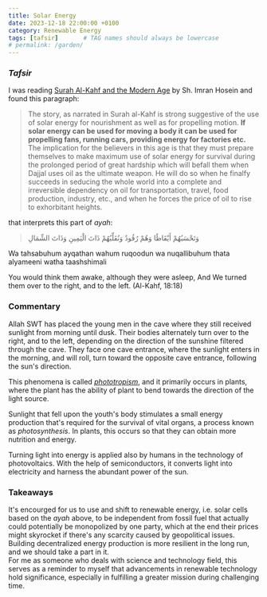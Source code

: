 ```yaml
---
title: Solar Energy 
date: 2023-12-18 22:00:00 +0100
category: Renewable Energy
tags: [tafsir]       # TAG names should always be lowercase
# permalink: /garden/
---
```


### _Tafsir_ 

I was reading [Surah Al-Kahf and the Modern Age](https://www.goodreads.com/book/show/10331067-surah-al-kahf-and-the-modern-age) by Sh. Imran Hosein and found this paragraph:

> The story, as narrated in Surah al-Kahf is strong suggestive of the use of solar energy for nourishment as well as for propelling motion. **If solar energy can be used for moving a body it can be used for propelling fans, running cars, providing energy for factories etc.** The implication for the believers in this age is that they must prepare themselves to make maximum use of solar energy for survival during the prolonged period of great hardship which will befall them when Dajjal uses oil as the ultimate weapon. He will do so when he finalfy succeeds in seducing the whole world into a complete and irreversible dependency on oil for transportation, travel, food production, industry, etc., and when he forces the price of oil to rise to exhorbitant heights.

that interprets this part of _ayah_:  

>  وَتَحْسَبُهُمْ أَيْقَاظًا وَهُمْ رُقُودٌ
وَنُقَلِّبُهُمْ ذَاتَ الْيَمِينِ وَذَاتَ الشِّمَالِ

Wa tahsabuhum ayqathan wahum ruqoodun 
wa nuqallibuhum thata alyameeni watha taashshimali

You would think them awake, although they were asleep,
And We turned them over to the right, and to the left. (Al-Kahf, 18:18)

### Commentary

Allah SWT has placed the young men in the cave where they still received sunlight from morning until dusk. Their bodies alternately turn over to the right, and to the left, depending on the direction of the sunshine filtered through the cave. They face one cave entrance, where the sunlight enters in the morning, and will roll, turn toward the opposite cave entrance, following the sun's direction.  

This phenomena is called [_phototropism_](https://byjus.com/biology/phototropism/), and it primarily occurs in plants, where the plant has the ability of plant to bend towards the direction of the light source.  

Sunlight that fell upon the youth's body stimulates a small energy production that's required for the survival of vital organs, a process known as _photosynthesis_. In plants, this occurs so that they can obtain more nutrition and energy.

Turning light into energy is applied also by humans in the technology of photovoltaics. With the help of semiconductors, it converts light into electricity and harness the abundant power of the sun.

### Takeaways

It's encourged for us to use and shift to renewable energy, i.e. solar cells based on the _ayah_ above, to be independent from fossil fuel that actually could potentially be monopolized by one party, which at the end their prices might skyrocket if there's any scarcity caused by geopolitical issues. Building decentralized energy production is more resilient in the long run, and we should take a part in it.  
For me as someone who deals with science and technology field, this serves as a reminder to myself that advancements in renewable technology hold significance, especially in fulfilling a greater mission during challenging time.